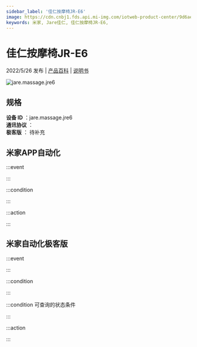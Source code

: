 ```yaml
---
sidebar_label: '佳仁按摩椅JR-E6'
image: https://cdn.cnbj1.fds.api.mi-img.com/iotweb-product-center/9d6aec71ac7e29ff228bc522d61c781c_1646884624811.png?GalaxyAccessKeyId=AKVGLQWBOVIRQ3XLEW&Expires=9223372036854775807&Signature=rG17GB3wCxjIrK7xBWhk1ZRupK0=
keywords: 米家, Jare佳仁, 佳仁按摩椅JR-E6, 
---
```

# 佳仁按摩椅JR-E6

2022/5/26 发布 | [产品百科](https://home.mi.com/webapp/content/baike/product/index.html?model=jare.massage.jre6/) | [说明书](https://home.mi.com/views/introduction.html?model=jare.massage.jre6&region=cn)

![jare.massage.jre6](https://cdn.cnbj1.fds.api.mi-img.com/iotweb-product-center/9d6aec71ac7e29ff228bc522d61c781c_1646884624811.png?GalaxyAccessKeyId=AKVGLQWBOVIRQ3XLEW&Expires=9223372036854775807&Signature=rG17GB3wCxjIrK7xBWhk1ZRupK0=)

## 规格  
> 
**设备 ID** ：jare.massage.jre6  
**通讯协议** ：  
**极客版**  ： 待补充 


## 米家APP自动化  

:::event  

:::

:::condition  

:::

:::action   

:::

## 米家自动化极客版  

:::event  

:::

:::condition  

:::

:::condition 可查询的状态条件  

:::

:::action  

:::

        
